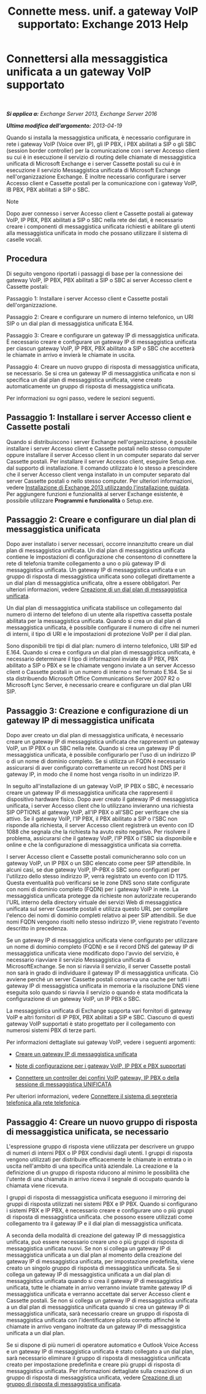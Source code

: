 ﻿---
title: 'Connette mess. unif. a gateway VoIP supportato: Exchange 2013 Help'
TOCTitle: Connettersi alla messaggistica unificata a un gateway VoIP supportato
ms:assetid: b8dfc8bd-2ee5-418d-b0a4-4fa2ec7e2a2e
ms:mtpsurl: https://technet.microsoft.com/it-it/library/Bb124360(v=EXCHG.150)
ms:contentKeyID: 50555672
ms.date: 05/22/2018
mtps_version: v=EXCHG.150
ms.translationtype: MT
---

# Connettersi alla messaggistica unificata a un gateway VoIP supportato

 

_**Si applica a:** Exchange Server 2013, Exchange Server 2016_

_**Ultima modifica dell'argomento:** 2013-04-19_

Quando si installa la messaggistica unificata, è necessario configurare in rete i gateway VoIP (Voice over IP), gli IP PBX, i PBX abilitati a SIP o gli SBC (session border controller) per la comunicazione con i server Accesso client su cui è in esecuzione il servizio di routing delle chiamate di messaggistica unificata di Microsoft Exchange e i server Cassette postali su cui è in esecuzione il servizio Messaggistica unificata di Microsoft Exchange nell'organizzazione Exchange. È inoltre necessario configurare i server Accesso client e Cassette postali per la comunicazione con i gateway VoIP, IB PBX, PBX abilitati a SIP o SBC.


> [!NOTE]
> Dopo aver connesso i server Accesso client e Cassette postali ai gateway VoIP, IP PBX, PBX abilitati a SIP o SBC nella rete dei dati, è necessario creare i componenti di messaggistica unificata richiesti e abilitare gli utenti alla messaggistica unificata in modo che possano utilizzare il sistema di caselle vocali.



## Procedura

Di seguito vengono riportati i passaggi di base per la connessione dei gateway VoIP, IP PBX, PBX abilitati a SIP o SBC ai server Accesso client e Cassette postali:

Passaggio 1: Installare i server Accesso client e Cassette postali dell'organizzazione.

Passaggio 2: Creare e configurare un numero di interno telefonico, un URI SIP o un dial plan di messaggistica unificata E.164.

Passaggio 3: Creare e configurare un gateway IP di messaggistica unificata. È necessario creare e configurare un gateway IP di messaggistica unificata per ciascun gateway VoIP, IP PBX, PBX abilitato a SIP o SBC che accetterà le chiamate in arrivo e invierà le chiamate in uscita.

Passaggio 4: Creare un nuovo gruppo di risposta di messaggistica unificata, se necessario. Se si crea un gateway IP di messaggistica unificata e non si specifica un dial plan di messaggistica unificata, viene creato automaticamente un gruppo di risposta di messaggistica unificata.

Per informazioni su ogni passo, vedere le sezioni seguenti.

## Passaggio 1: Installare i server Accesso client e Cassette postali

Quando si distribuiscono i server Exchange nell'organizzazione, è possibile installare i server Accesso client e Cassette postali nello stesso computer oppure installare il server Accesso client in un computer separato dal server Cassette postali. Per installare il server Accesso client, eseguire Setup.exe. dal supporto di installazione. Il comando utilizzato è lo stesso a prescindere che il server Accesso client venga installato in un computer separato dal server Cassette postali o nello stesso computer. Per ulteriori informazioni, vedere [Installazione di Exchange 2013 utilizzando l'installazione guidata](install-exchange-2013-using-the-setup-wizard-exchange-2013-help.md). Per aggiungere funzioni e funzionalità al server Exchange esistente, è possibile utilizzare **Programmi e funzionalità** o Setup.exe.

## Passaggio 2: Creare e configurare un dial plan di messaggistica unificata

Dopo aver installato i server necessari, occorre innanzitutto creare un dial plan di messaggistica unificata. Un dial plan di messaggistica unificata contiene le impostazioni di configurazione che consentono di connettere la rete di telefonia tramite collegamento a uno o più gateway IP di messaggistica unificata. Un gateway IP di messaggistica unificata e un gruppo di risposta di messaggistica unificata sono collegati direttamente a un dial plan di messaggistica unificata, oltre a essere obbligatori. Per ulteriori informazioni, vedere [Creazione di un dial plan di messaggistica unificata](create-a-um-dial-plan-exchange-2013-help.md).

Un dial plan di messaggistica unificata stabilisce un collegamento dal numero di interno del telefono di un utente alla rispettiva cassetta postale abilitata per la messaggistica unificata. Quando si crea un dial plan di messaggistica unificata, è possibile configurare il numero di cifre nei numeri di interni, il tipo di URI e le impostazioni di protezione VoIP per il dial plan.

Sono disponibili tre tipi di dial plan: numero di interno telefonico, URI SIP ed E.164. Quando si crea e configura un dial plan di messaggistica unificata, è necessario determinare il tipo di informazioni inviate da IP PBX, PBX abilitato a SIP o PBX e se le chiamate vengono inviate a un server Accesso client o Cassette postali in un numero di interno o nel formato E.164. Se si sta distribuendo Microsoft Office Communications Server 2007 R2 o Microsoft Lync Server, è necessario creare e configurare un dial plan URI SIP.

## Passaggio 3: Creazione e configurazione di un gateway IP di messaggistica unificata

Dopo aver creato un dial plan di messaggistica unificata, è necessario creare un gateway IP di messaggistica unificata che rappresenti un gateway VoIP, un IP PBX o un SBC nella rete. Quando si crea un gateway IP di messaggistica unificata, è possibile configurarlo per l'uso di un indirizzo IP o di un nome di dominio completo. Se si utilizza un FQDN è necessario assicurarsi di aver configurato correttamente un record host DNS per il gateway IP, in modo che il nome host venga risolto in un indirizzo IP.

In seguito all'installazione di un gateway VoIP, IP PBX o SBC, è necessario creare un gateway IP di messaggistica unificata che rappresenti il dispositivo hardware fisico. Dopo aver creato il gateway IP di messaggistica unificata, i server Accesso client che lo utilizzano invieranno una richiesta SIP OPTIONS al gateway VoIP, all'IP PBX o all'SBC per verificare che sia attivo. Se il gateway VoIP, l'IP PBX, il PBX abilitato a SIP o l'SBC non risponde alla richiesta, il server Accesso client registrerà un evento con ID 1088 che segnala che la richiesta ha avuto esito negativo. Per risolvere il problema, assicurarsi che il gateway VoIP, l'IP PBX o l'SBC sia disponibile e online e che la configurazione di messaggistica unificata sia corretta.

I server Accesso client e Cassette postali comunicheranno solo con un gateway VoIP, un IP PBX o un SBC elencato come peer SIP attendibile. In alcuni casi, se due gateway VoIP, IP-PBX o SBC sono configurati per l'utilizzo dello stesso indirizzo IP, verrà registrato un evento con ID 1175. Questa eventualità può verificarsi se le zone DNS sono state configurate con nomi di dominio completo (FQDN) per i gateway VoIP in rete. La messaggistica unificata protegge da richieste non autorizzate recuperando l'URL interno della directory virtuale dei servizi Web di messaggistica unificata sul server Cassette postali e utilizza questo URL per compilare l'elenco dei nomi di dominio completi relativo ai peer SIP attendibili. Se due nomi FQDN vengono risolti nello stesso indirizzo IP, viene registrato l'evento descritto in precedenza.

Se un gateway IP di messaggistica unificata viene configurato per utilizzare un nome di dominio completo (FQDN) e se il record DNS del gateway IP di messaggistica unificata viene modificato dopo l'avvio del servizio, è necessario riavviare il servizio Messaggistica unificata di MicrosoftExchange. Se non si riavvia il servizio, il server Cassette postali non sarà in grado di individuare il gateway IP di messaggistica unificata. Ciò avviene perché un server Cassette postali conserva una cache per tutti i gateway IP di messaggistica unificata in memoria e la risoluzione DNS viene eseguita solo quando si riavvia il servizio o quando è stata modificata la configurazione di un gateway VoIP, un IP PBX o SBC.

La messaggistica unificata di Exchange supporta vari fornitori di gateway VoIP e altri fornitori di IP PBX, PBX abilitati a SIP e SBC. Ciascuno di questi gateway VoIP supportati è stato progettato per il collegamento con numerosi sistemi PBX di terze parti.

Per informazioni dettagliate sui gateway VoIP, vedere i seguenti argomenti:

  - [Creare un gateway IP di messaggistica unificata](create-a-um-ip-gateway-exchange-2013-help.md)

  - [Note di configurazione per i gateway VoIP, IP PBX e PBX supportati](configuration-notes-for-supported-voip-gateways-ip-pbxs-and-pbxs-exchange-2013-help.md)

  - [Connettere un controller dei confini VoIP gateway, IP PBX o della sessione di messaggistica UNIFICATA](connect-a-voip-gateway-ip-pbx-or-session-border-controller-to-um-exchange-2013-help.md)

Per ulteriori informazioni, vedere [Connettere il sistema di segreteria telefonica alla rete telefonica](connect-your-voice-mail-system-to-your-telephone-network-exchange-2013-help.md).

## Passaggio 4: Creare un nuovo gruppo di risposta di messaggistica unificata, se necessario

L'espressione gruppo di risposta viene utilizzata per descrivere un gruppo di numeri di interni PBX o IP PBX condivisi dagli utenti. I gruppi di risposta vengono utilizzati per distribuire efficacemente le chiamate in entrata o in uscita nell'ambito di una specifica unità aziendale. La creazione e la definizione di un gruppo di risposta riducono al minimo le possibilità che l'utente di una chiamata in arrivo riceva il segnale di occupato quando la chiamata viene ricevuta.

I gruppi di risposta di messaggistica unificata eseguono il mirroring dei gruppi di risposta utilizzati nei sistemi PBX e IP PBX. Quando si configurano i sistemi PBX e IP PBX, è necessario creare e configurare uno o più gruppi di risposta di messaggistica unificata. che possono essere utilizzati come collegamento tra il gateway IP e il dial plan di messaggistica unificata.

A seconda della modalità di creazione del gateway IP di messaggistica unificata, può essere necessario creare uno o più gruppi di risposta di messaggistica unificata nuovi. Se non si collega un gateway IP di messaggistica unificata a un dial plan al momento della creazione del gateway IP di messaggistica unificata, per impostazione predefinita, viene creato un singolo gruppo di risposta di messaggistica unificata. Se si collega un gateway IP di messaggistica unificata a un dial plan di messaggistica unificata quando si crea il gateway IP di messaggistica unificata, tutte le chiamate in arrivo verranno inviate tramite gateway IP di messaggistica unificata e verranno accettate dai server Accesso client e Cassette postali. Se non si collega un gateway IP di messaggistica unificata a un dial plan di messaggistica unificata quando si crea un gateway IP di messaggistica unificata, sarà necessario creare un gruppo di risposta di messaggistica unificata con l'identificatore pilota corretto affinché le chiamate in arrivo vengano inoltrate da un gateway IP di messaggistica unificata a un dial plan.

Se si dispone di più numeri di operatore automatico e Outlook Voice Access e un gateway IP di messaggistica unificata è stato collegato a un dial plan, sarà necessario eliminare il gruppo di risposta di messaggistica unificata creato per impostazione predefinita e creare più gruppi di risposta di messaggistica unificata. Per informazioni dettagliate sulla creazione di un gruppo di risposta di messaggistica unificata, vedere [Creazione di un gruppo di risposta di messaggistica unificata](create-a-um-hunt-group-exchange-2013-help.md).

